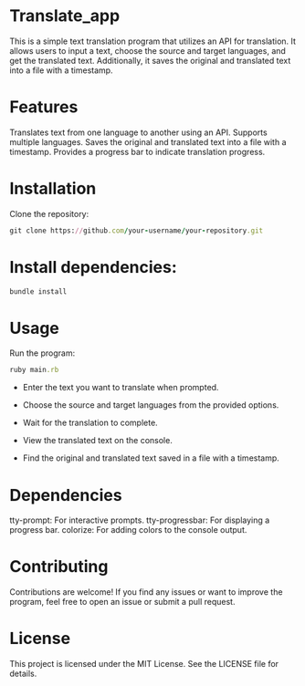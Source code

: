 # Translate_app
This is a simple text translation program that utilizes an API for translation. It allows users to input a text, choose the source and target languages, and get the translated text. Additionally, it saves the original and translated text into a file with a timestamp.

# Features
Translates text from one language to another using an API.
Supports multiple languages.
Saves the original and translated text into a file with a timestamp.
Provides a progress bar to indicate translation progress.

# Installation
Clone the repository:
```ruby
git clone https://github.com/your-username/your-repository.git
```
# Install dependencies:
```ruby
bundle install
```
# Usage
Run the program:
```ruby
ruby main.rb
```
* Enter the text you want to translate when prompted.

* Choose the source and target languages from the provided options.

* Wait for the translation to complete.

* View the translated text on the console.

* Find the original and translated text saved in a file with a timestamp.

# Dependencies
tty-prompt: For interactive prompts.
tty-progressbar: For displaying a progress bar.
colorize: For adding colors to the console output.

# Contributing
Contributions are welcome! If you find any issues or want to improve the program, feel free to open an issue or submit a pull request.

# License
This project is licensed under the MIT License. See the LICENSE file for details.
